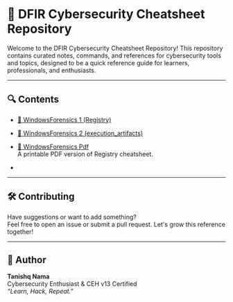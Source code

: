 # 📘 DFIR Cybersecurity Cheatsheet Repository

Welcome to the DFIR Cybersecurity Cheatsheet Repository! This repository contains curated notes, commands, and references for cybersecurity tools and topics, designed to be a quick reference guide for learners, professionals, and enthusiasts.

---

## 🔍 Contents

- [📄 WindowsForensics 1 (Registry)](./windows-forensic-1.md)
  
- [📄 WindowsForensics 2 (execution_artifacts)](./windows-forensic-2.md)
  
- [📕 WindowsForensics Pdf](./WindowsForensicsCheatsheet.pdf)  
  A printable PDF version of Registry cheatsheet.

- 

---

## 🛠️ Contributing

Have suggestions or want to add something?  
Feel free to open an issue or submit a pull request. Let's grow this reference together!

---

## 🧠 Author

**Tanishq Nama**  
Cybersecurity Enthusiast & CEH v13 Certified  
_“Learn, Hack, Repeat.”_
